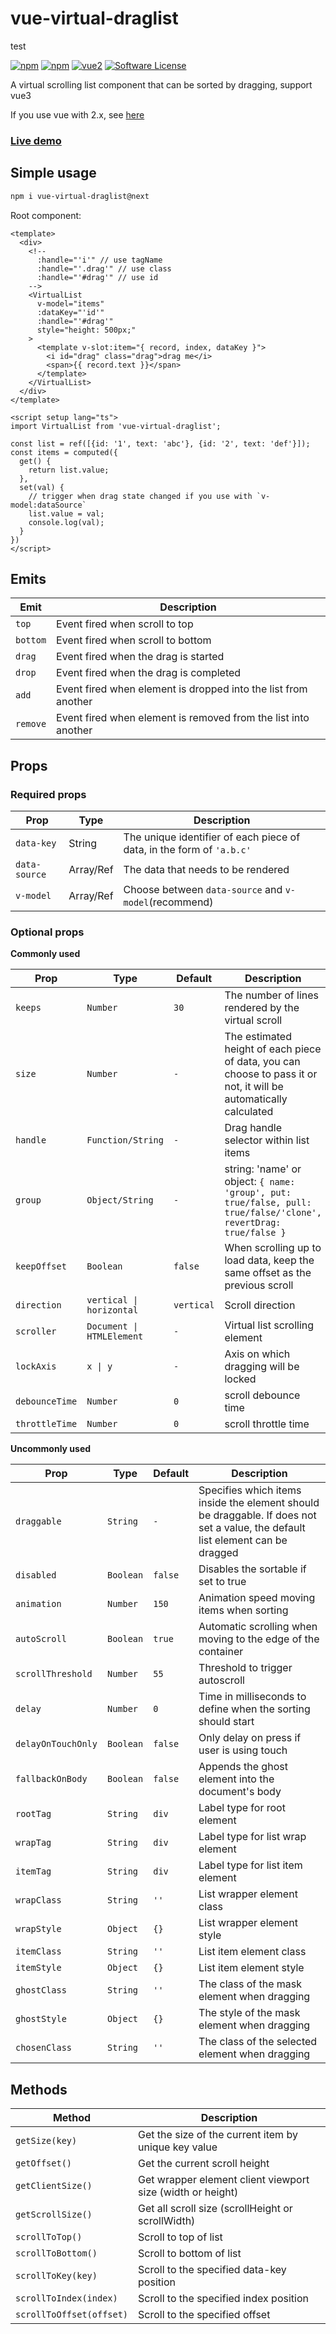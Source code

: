 # vue-virtual-draglist

test

[![npm](https://img.shields.io/npm/v/vue-virtual-draglist/next.svg)](https://www.npmjs.com/package/vue-virtual-draglist)  [![npm](https://img.shields.io/npm/dm/vue-virtual-draglist.svg)](https://www.npmjs.com/package/vue-virtual-draglist)  [![vue2](https://img.shields.io/badge/vue-3.x-brightgreen.svg)](https://vuejs.org/)  [![Software License](https://img.shields.io/badge/license-MIT-brightgreen.svg)](LICENSE)

A virtual scrolling list component that can be sorted by dragging, support vue3

If you use vue with 2.x, see [here](https://github.com/mfuu/vue-virtual-drag-list)

### [Live demo](https://mfuu.github.io/vue-virtual-drag-list/)

## Simple usage

```bash
npm i vue-virtual-draglist@next
```

Root component:
```vue
<template>
  <div>
    <!--
      :handle="'i'" // use tagName 
      :handle="'.drag'" // use class
      :handle="'#drag'" // use id
    -->
    <VirtualList
      v-model="items"
      :dataKey="'id'"
      :handle="'#drag'"
      style="height: 500px;"
    >
      <template v-slot:item="{ record, index, dataKey }">
        <i id="drag" class="drag">drag me</i>
        <span>{{ record.text }}</span>
      </template>
    </VirtualList>
  </div>
</template>

<script setup lang="ts">
import VirtualList from 'vue-virtual-draglist';

const list = ref([{id: '1', text: 'abc'}, {id: '2', text: 'def'}]);
const items = computed({
  get() {
    return list.value;
  },
  set(val) {
    // trigger when drag state changed if you use with `v-model:dataSource`
    list.value = val;
    console.log(val);
  }
})
</script>

```
## Emits

|   **Emit**   | **Description** |
|--------------|-----------------|
| `top`        | Event fired when scroll to top |
| `bottom`     | Event fired when scroll to bottom |
| `drag`       | Event fired when the drag is started |
| `drop`       | Event fired when the drag is completed |
| `add`        | Event fired when element is dropped into the list from another |
| `remove`     | Event fired when element is removed from the list into another |

## Props

### Required props

| **Prop** | **Type**  | **Description** |
|------------------|-------------|------------------|
| `data-key`       | String      | The unique identifier of each piece of data, in the form of `'a.b.c'` |
| `data-source`    | Array/Ref   | The data that needs to be rendered |
| `v-model`    | Array/Ref   | Choose between `data-source` and `v-model`(recommend) |

### Optional props

**Commonly used**

|   **Prop**   |  **Type**  | **Default** | **Description** |
| ------------ | ---------  | ----------- | --------------- |
| `keeps`      | `Number`   | `30`        | The number of lines rendered by the virtual scroll |
| `size`       | `Number`   | `-`         | The estimated height of each piece of data, you can choose to pass it or not, it will be automatically calculated |
| `handle`     | `Function/String` | `-`  | Drag handle selector within list items |
| `group`      | `Object/String` | `-`    | string: 'name' or object: `{ name: 'group', put: true/false, pull: true/false/'clone', revertDrag: true/false }` |
| `keepOffset` | `Boolean`  | `false`     | When scrolling up to load data, keep the same offset as the previous scroll |
| `direction`  | `vertical \| horizontal`   | `vertical`  | Scroll direction |
| `scroller`   | `Document \| HTMLElement`  | `-` | Virtual list scrolling element |
| `lockAxis`   | `x \| y`   |  `-`    | Axis on which dragging will be locked |
| `debounceTime`| `Number`   | `0`        | scroll debounce time |
| `throttleTime`| `Number`   | `0`        | scroll throttle time |


**Uncommonly used**

|  **Prop**    | **Type**   | **Default** | **Description** |
|  --------    | --------   | ----------- | --------------- |
| `draggable`  | `String` | `-`  | Specifies which items inside the element should be draggable. If does not set a value, the default list element can be dragged |
| `disabled`   | `Boolean`  | `false`     | Disables the sortable if set to true |
| `animation`  | `Number`   | `150`       | Animation speed moving items when sorting |
| `autoScroll` | `Boolean`  | `true`      | Automatic scrolling when moving to the edge of the container |
| `scrollThreshold` | `Number` | `55`     | Threshold to trigger autoscroll |
| `delay` | `Number`   | `0`         | Time in milliseconds to define when the sorting should start |
| `delayOnTouchOnly` | `Boolean`   | `false`         | Only delay on press if user is using touch |
| `fallbackOnBody` | `Boolean` | `false`  | Appends the ghost element into the document's body |
| `rootTag`    | `String`   | `div`       | Label type for root element |
| `wrapTag`    | `String`   | `div`       | Label type for list wrap element |
| `itemTag`    | `String`   | `div`       | Label type for list item element |
| `wrapClass`  | `String`   | `''`        | List wrapper element class |
| `wrapStyle`  | `Object`   | `{}`        | List wrapper element style |
| `itemClass`  | `String`   | `''`        | List item element class |
| `itemStyle`  | `Object`   | `{}`        | List item element style |
| `ghostClass` | `String`   | `''`        | The class of the mask element when dragging |
| `ghostStyle` | `Object`   | `{}`        | The style of the mask element when dragging |
| `chosenClass`| `String`   | `''`        | The class of the selected element when dragging |

## Methods

| **Method**         | **Description** |
| ------------------ | --------------- |
| `getSize(key)`     | Get the size of the current item by unique key value |
| `getOffset()`      | Get the current scroll height |
| `getClientSize()`  | Get wrapper element client viewport size (width or height) |
| `getScrollSize()`  | Get all scroll size (scrollHeight or scrollWidth) |
| `scrollToTop()`    | Scroll to top of list |
| `scrollToBottom()` | Scroll to bottom of list |
| `scrollToKey(key)` | Scroll to the specified data-key position |
| `scrollToIndex(index)`  | Scroll to the specified index position |
| `scrollToOffset(offset)` | Scroll to the specified offset |
